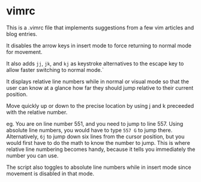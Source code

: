 # vimrc
This is a .vimrc file that implements suggestions from a few vim articles and
blog entries.

It disables the arrow keys in insert mode to force returning to normal mode
for movement.

It also adds `jj`, `jk`, and `kj` as keystroke alternatives to the escape key
to allow faster switching to normal mode.` 

It displays relative line numbers while in normal or visual mode so that the user can
know at a glance how far they should jump relative to their current position. 

Move quickly up or down to the precise location by using j and k preceeded with
the relative number.

eg. You are on line number 551, and you need to jump to line 557. Using absolute
line numbers, you would have to type `557 G` to jump there. Alternatively, `6j`
to jump down six lines from the cursor position, but you would first have to do
the math to know the number to jump. This is where relative line numbering
becomes handy, because it tells you immediately the number you can use.

The script also toggles to absolute line numbers while in insert mode since
movement is disabled in that mode.


